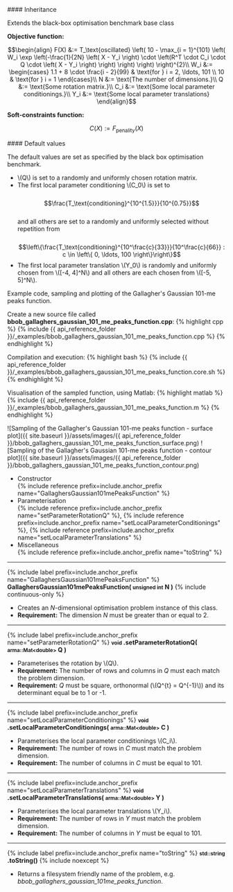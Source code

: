 <div class="custom-callout custom-callout-info">
#### Inheritance

Extends the black-box optimisation benchmark base class
</div>

**Objective function:**

$$\begin{align}
F(X) &:= T_\text{oscillated} \left( 10 - \max_{i = 1}^{101} \left( W_i \exp \left(-\frac{1}{2N} \left( X - Y_i \right) \cdot \left(R^T \cdot C_i \cdot Q \cdot \left( X - Y_i \right) \right) \right) \right) \right)^{2}\\
W_i &:= \begin{cases}
1.1 + 8 \cdot \frac{i - 2}{99} & \text{for } i = 2, \ldots, 101 \\
10 & \text{for  } i = 1
\end{cases}\\
N &:= \text{The number of dimensions.}\\
Q &:= \text{Some rotation matrix.}\\
C_i &:= \text{Some local parameter conditionings.}\\
Y_i &:= \text{Some local parameter translations}
\end{align}$$

**Soft-constraints function:**

$$C(X) := F_\text{penality}(X)$$

<div class="custom-callout custom-callout-info">
#### Default values

The default values are set as specified by the black box optimisation benchmark.

- \\(Q\\) is set to a randomly and uniformly chosen rotation matrix.
- The first local parameter conditioning \\(C_0\\) is set to<br>
  <span style="padding-left: 20px;">
    $$\frac{T_\text{conditioning}^{10^{1.5}}}{10^{0.75}}$$
  </span><br>
  and all others are set to a randomly and uniformly selected without repetition from<br>
  <span style="padding-left: 20px;">
    $$\left\{\frac{T_\text{conditioning}^{10^\frac{c}{33}}}{10^\frac{c}{66}} : c \in \left\{ 0, \ldots, 100 \right\}\right\}$$
  </span>
- The first local parameter translation \\(Y_0\\) is randomly and uniformly chosen from \\([-4, 4]^N\\) and all others are each chosen from \\([-5, 5]^N\\).
</div>

Example code, sampling and plotting of the Gallagher's Gaussian 101-me peaks function.

Create a new source file called **bbob_gallaghers_gaussian_101_me_peaks_function.cpp**:
{% highlight cpp %}
{% include {{ api_reference_folder }}/_examples/bbob_gallaghers_gaussian_101_me_peaks_function.cpp %}
{% endhighlight %}

Compilation and execution:
{% highlight bash %}
{% include {{ api_reference_folder }}/_examples/bbob_gallaghers_gaussian_101_me_peaks_function.core.sh %}
{% endhighlight %}

Visualisation of the sampled function, using Matlab:
{% highlight matlab %}
{% include {{ api_reference_folder }}/_examples/bbob_gallaghers_gaussian_101_me_peaks_function.m %}
{% endhighlight %}

![Sampling of the Gallagher's Gaussian 101-me peaks function - surface plot]({{ site.baseurl }}/assets/images/{{ api_reference_folder }}/bbob_gallaghers_gaussian_101_me_peaks_function_surface.png)
![Sampling of the Gallagher's Gaussian 101-me peaks function - contour plot]({{ site.baseurl }}/assets/images/{{ api_reference_folder }}/bbob_gallaghers_gaussian_101_me_peaks_function_contour.png)

- Constructor<br>
  {% include reference prefix=include.anchor_prefix name="GallaghersGaussian101mePeaksFunction" %}
- Parameterisation<br>
  {% include reference prefix=include.anchor_prefix name="setParameterRotationQ" %}, {% include reference prefix=include.anchor_prefix name="setLocalParameterConditionings" %}, {% include reference prefix=include.anchor_prefix name="setLocalParameterTranslations" %}
- Miscellaneous<br>
  {% include reference prefix=include.anchor_prefix name="toString" %}

---
{% include label prefix=include.anchor_prefix name="GallaghersGaussian101mePeaksFunction" %}
**GallaghersGaussian101mePeaksFunction( <small>unsigned int</small> N )** {% include continuous-only %}

- Creates an *N*-dimensional optimisation problem instance of this class.
- **Requirement:** The dimension *N* must be greater than or equal to 2.

---
{% include label prefix=include.anchor_prefix name="setParameterRotationQ" %}
**<small>void</small> .setParameterRotationQ( <small>arma::Mat&lt;double&gt;</small> Q )**

- Parameterises the rotation by \\(Q\\).
- **Requirement:** The number of rows and columns in *Q* must each match the problem dimension.
- **Requirement:** *Q* must be square, orthonormal (\\(Q^{t} = Q^{-1}\\)) and its determinant equal be to 1 or -1.

---
{% include label prefix=include.anchor_prefix name="setLocalParameterConditionings" %}
**<small>void</small> .setLocalParameterConditionings( <small>arma::Mat&lt;double&gt;</small> C )**

- Parameterises the local parameter conditionings \\(C_i\\).
- **Requirement:** The number of rows in *C* must match the problem dimension.
- **Requirement:** The number of columns in *C* must be equal to 101.

---
{% include label prefix=include.anchor_prefix name="setLocalParameterTranslations" %}
**<small>void</small> .setLocalParameterTranslations( <small>arma::Mat&lt;double&gt;</small> Y )**

- Parameterises the local parameter translations \\(Y_i\\).
- **Requirement:** The number of rows in *Y* must match the problem dimension.
- **Requirement:** The number of columns in *Y* must be equal to 101.

---
{% include label prefix=include.anchor_prefix name="toString" %}
**<small>std::string</small> .toString()** {% include noexcept %}

- Returns a filesystem friendly name of the problem, e.g. *bbob_gallaghers_gaussian_101me_peaks_function*.


